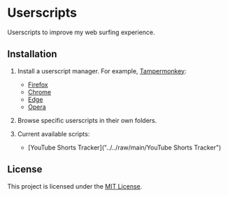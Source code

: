 # Userscripts
Userscripts to improve my web surfing experience.
## Installation

1. Install a userscript manager. For example, [Tampermonkey](https://www.tampermonkey.net/):
   - [Firefox](https://addons.mozilla.org/en/firefox/addon/tampermonkey/)
   - [Chrome](https://chrome.google.com/webstore/detail/tampermonkey/dhdgffkkebhmkfjojejmpbldmpobfkfo)
   - [Edge](https://microsoftedge.microsoft.com/addons/detail/tampermonkey/iikmkjmpaadaobahmlepeloendndfphd)
   - [Opera](https://addons.opera.com/en/extensions/details/tampermonkey-beta/)

2. Browse specific userscripts in their own folders.
3. Current available scripts:
   - [YouTube Shorts Tracker]("../../raw/main/YouTube Shorts Tracker")

## License

This project is licensed under the [MIT License](../../raw/main/LICENSE.txt).
